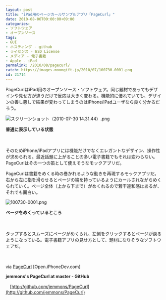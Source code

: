 ```yaml
---
layout: post
title: "iPad用のページカールサンプルアプリ「PageCurl」"
date: 2010-08-06T09:00:00+09:00
categories:
- ソフトウェア
- オープンソース
tags: 
- GUI
- ホスティング - github
- ライセンス - BSD License
- メディア - 電子書籍
- Apple - iPad
permalink: /2010/08/pagecurl/
catch: https://images.moongift.jp/2010/07/100730-0001.png
id: 21714
---
```

PageCurlはiPad用のオープンソース・ソフトウェア。同じ題材であってもデザインや見せ方が違うだけで反応は大きく変わる。機能的に優れていても、デザインの善し悪しで結果が変わってしまうのはiPhone/iPadユーザなら良く分かるだろう。

  

![スクリーンショット（2010-07-30 14.31.44）.png](https://images.moongift.jp/2010/07/スクリーンショット（2010-07-30-14.31.44）.png)  
  
**普通に表示している状態**

  

　

  

そのためiPhone/iPadアプリには機能だけでなくエレガントなデザイン、操作性が求められる。最近話題に上がることの多い電子書籍でもそれは変わらない。PageCurlはその一つの策として使えそうなモックアプリだ。

  
<!--more-->

PageCurlは書籍をめくる時の巻かれるような動きを再現するモックアプリだ。右から左に指を滑らせるとページの端を持っているようにカールされながらめくられていく。ページ全体（上から下まで）がめくれるので若干違和感はあるが、それでも面白い。

  

![100730-0001.png](https://images.moongift.jp/2010/07/100730-0001.png)  
  
**ページをめくっているところ**

  

　

  

タップするとスムーズにページがめくられ、左側をクリックするとページが戻るようになっている。電子書籍アプリの見せ方として、題材になりそうなソフトウェアだ。

  

　

  

via [PageCurl](http://iphonedev.com/project/pagecurl) [Open.iPhoneDev.com]

  

**jemmons's PageCurl at master - GitHub**  
  
　[http://github.com/jemmons/PageCurl](http://github.com/jemmons/PageCurl)

  
